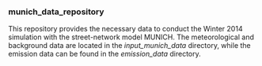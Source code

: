### munich_data_repository
This repository provides the necessary data to conduct the Winter 2014 simulation with the street-network model MUNICH. The meteorological and background data are located in the *input_munich_data* directory, while the emission data can be found in the *emission_data* directory.

